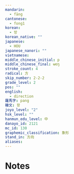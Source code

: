 ```yaml
---
mandarin:
  - fāng
cantonese:
  - fong1
korean:
  - 방
korean_native: ""
japanese:
  - HOU
japanese_nanori: ""
vietnamese:
middle_chinese_initial: p
middle_chinese_final: ʉɐŋ
stroke_count: 4
radical: 方
skip_number: 2-2-2
grade_level: 2
pos: ""
english:
  - direction
羅馬字: pang
韓文: 팡
joyo_level: "2"
hsk_level: ""
hanmun_edu_level: 中
danayo_id: 2121
mc_id: 130
graphemic_classification: 象形
stand_in: 方向
aliases:
---
```


# Notes
